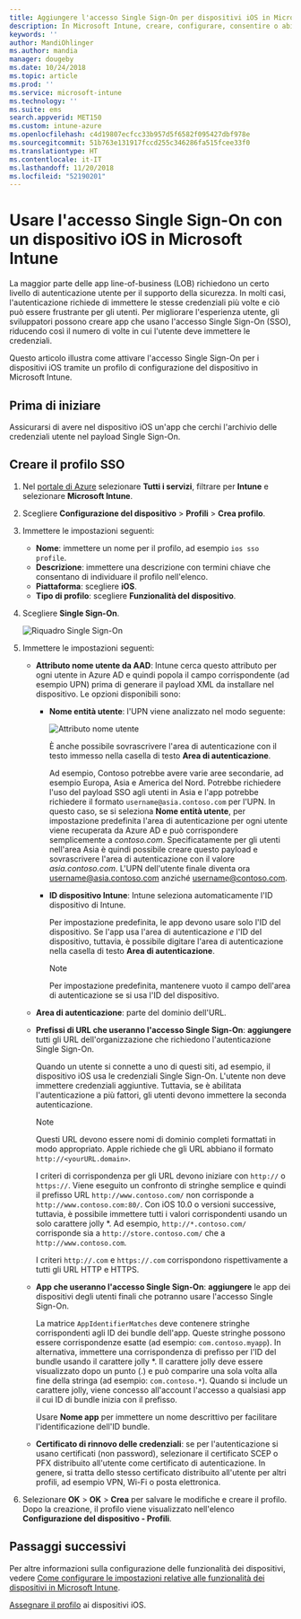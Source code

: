 ```yaml
---
title: Aggiungere l'accesso Single Sign-On per dispositivi iOS in Microsoft Intune - Azure | Microsoft Docs
description: In Microsoft Intune, creare, configurare, consentire o abilitare i dispositivi iOS per l'uso dell'accesso Single Sign-On (SSO) invece della password per l'autenticazione con le risorse e i dati dell'organizzazione. Per usare l'accesso SSO, creare un profilo di configurazione del dispositivo e immettere il nome UPN, l'ID dispositivo, le app usate e un certificato per l'autenticazione dell'utente e del dispositivo.
keywords: ''
author: MandiOhlinger
ms.author: mandia
manager: dougeby
ms.date: 10/24/2018
ms.topic: article
ms.prod: ''
ms.service: microsoft-intune
ms.technology: ''
ms.suite: ems
search.appverid: MET150
ms.custom: intune-azure
ms.openlocfilehash: c4d19807ecfcc33b957d5f6582f095427dbf978e
ms.sourcegitcommit: 51b763e131917fccd255c346286fa515fcee33f0
ms.translationtype: HT
ms.contentlocale: it-IT
ms.lasthandoff: 11/20/2018
ms.locfileid: "52190201"
---
```

# <a name="use-single-sign-on-ios-device-in-microsoft-intune"></a>Usare l'accesso Single Sign-On con un dispositivo iOS in Microsoft Intune

La maggior parte delle app line-of-business (LOB) richiedono un certo livello di autenticazione utente per il supporto della sicurezza. In molti casi, l'autenticazione richiede di immettere le stesse credenziali più volte e ciò può essere frustrante per gli utenti. Per migliorare l'esperienza utente, gli sviluppatori possono creare app che usano l'accesso Single Sign-On (SSO), riducendo così il numero di volte in cui l'utente deve immettere le credenziali.

Questo articolo illustra come attivare l'accesso Single Sign-On per i dispositivi iOS tramite un profilo di configurazione del dispositivo in Microsoft Intune.

## <a name="before-you-begin"></a>Prima di iniziare

Assicurarsi di avere nel dispositivo iOS un'app che cerchi l'archivio delle credenziali utente nel payload Single Sign-On.

## <a name="create-the-sso-profile"></a>Creare il profilo SSO

1. Nel [portale di Azure](https://portal.azure.com) selezionare **Tutti i servizi**, filtrare per **Intune** e selezionare **Microsoft Intune**.
2. Scegliere **Configurazione del dispositivo** > **Profili** > **Crea profilo**.
3. Immettere le impostazioni seguenti:

    - **Nome**: immettere un nome per il profilo, ad esempio `ios sso profile`.
    - **Descrizione**: immettere una descrizione con termini chiave che consentano di individuare il profilo nell'elenco.
    - **Piattaforma**: scegliere **iOS**.
    - **Tipo di profilo**: scegliere **Funzionalità del dispositivo**.

4. Scegliere **Single Sign-On**.

    ![Riquadro Single Sign-On](./media/sso-blade.png)

5. Immettere le impostazioni seguenti: 

    - **Attributo nome utente da AAD**: Intune cerca questo attributo per ogni utente in Azure AD e quindi popola il campo corrispondente (ad esempio UPN) prima di generare il payload XML da installare nel dispositivo. Le opzioni disponibili sono:
    
        - **Nome entità utente**: l'UPN viene analizzato nel modo seguente:

            ![Attributo nome utente](media/User-name-attribute.png)

            È anche possibile sovrascrivere l'area di autenticazione con il testo immesso nella casella di testo **Area di autenticazione**.

            Ad esempio, Contoso potrebbe avere varie aree secondarie, ad esempio Europa, Asia e America del Nord. Potrebbe richiedere l'uso del payload SSO agli utenti in Asia e l'app potrebbe richiedere il formato `username@asia.contoso.com` per l'UPN. In questo caso, se si seleziona **Nome entità utente**, per impostazione predefinita l'area di autenticazione per ogni utente viene recuperata da Azure AD e può corrispondere semplicemente a *contoso.com*. Specificatamente per gli utenti nell'area Asia è quindi possibile creare questo payload e sovrascrivere l'area di autenticazione con il valore *asia.contoso.com*. L'UPN dell'utente finale diventa ora username@asia.contoso.com anziché username@contoso.com.

        - **ID dispositivo Intune**: Intune seleziona automaticamente l'ID dispositivo di Intune. 

            Per impostazione predefinita, le app devono usare solo l'ID del dispositivo. Se l'app usa l'area di autenticazione *e* l'ID del dispositivo, tuttavia, è possibile digitare l'area di autenticazione nella casella di testo **Area di autenticazione**.

            > [!NOTE]
            > Per impostazione predefinita, mantenere vuoto il campo dell'area di autenticazione se si usa l'ID del dispositivo.

    - **Area di autenticazione**: parte del dominio dell'URL.
    
    - **Prefissi di URL che useranno l'accesso Single Sign-On**: **aggiungere** tutti gli URL dell'organizzazione che richiedono l'autenticazione Single Sign-On. 

        Quando un utente si connette a uno di questi siti, ad esempio, il dispositivo iOS usa le credenziali Single Sign-On. L'utente non deve immettere credenziali aggiuntive. Tuttavia, se è abilitata l'autenticazione a più fattori, gli utenti devono immettere la seconda autenticazione.

        > [!NOTE]
        > Questi URL devono essere nomi di dominio completi formattati in modo appropriato. Apple richiede che gli URL abbiano il formato `http://<yourURL.domain>`.

        I criteri di corrispondenza per gli URL devono iniziare con `http://` o `https://`. Viene eseguito un confronto di stringhe semplice e quindi il prefisso URL `http://www.contoso.com/` non corrisponde a `http://www.contoso.com:80/`. Con iOS 10.0 o versioni successive, tuttavia, è possibile immettere tutti i valori corrispondenti usando un solo carattere jolly \*. Ad esempio, `http://*.contoso.com/` corrisponde sia a `http://store.contoso.com/` che a `http://www.contoso.com`.

        I criteri `http://.com` e `https://.com` corrispondono rispettivamente a tutti gli URL HTTP e HTTPS.
    
    - **App che useranno l'accesso Single Sign-On**: **aggiungere** le app dei dispositivi degli utenti finali che potranno usare l'accesso Single Sign-On. 

        La matrice `AppIdentifierMatches` deve contenere stringhe corrispondenti agli ID dei bundle dell'app. Queste stringhe possono essere corrispondenze esatte (ad esempio: `com.contoso.myapp`). In alternativa, immettere una corrispondenza di prefisso per l'ID del bundle usando il carattere jolly \*. Il carattere jolly deve essere visualizzato dopo un punto (.) e può comparire una sola volta alla fine della stringa (ad esempio: `com.contoso.*`). Quando si include un carattere jolly, viene concesso all'account l'accesso a qualsiasi app il cui ID di bundle inizia con il prefisso.

        Usare **Nome app** per immettere un nome descrittivo per facilitare l'identificazione dell'ID bundle.
    
    - **Certificato di rinnovo delle credenziali**: se per l'autenticazione si usano certificati (non password), selezionare il certificato SCEP o PFX distribuito all'utente come certificato di autenticazione. In genere, si tratta dello stesso certificato distribuito all'utente per altri profili, ad esempio VPN, Wi-Fi o posta elettronica.

6. Selezionare **OK** > **OK** > **Crea** per salvare le modifiche e creare il profilo. Dopo la creazione, il profilo viene visualizzato nell'elenco **Configurazione del dispositivo - Profili**. 

## <a name="next-steps"></a>Passaggi successivi

Per altre informazioni sulla configurazione delle funzionalità dei dispositivi, vedere [Come configurare le impostazioni relative alle funzionalità dei dispositivi in Microsoft Intune](device-features-configure.md).

[Assegnare il profilo](device-profile-assign.md) ai dispositivi iOS.
